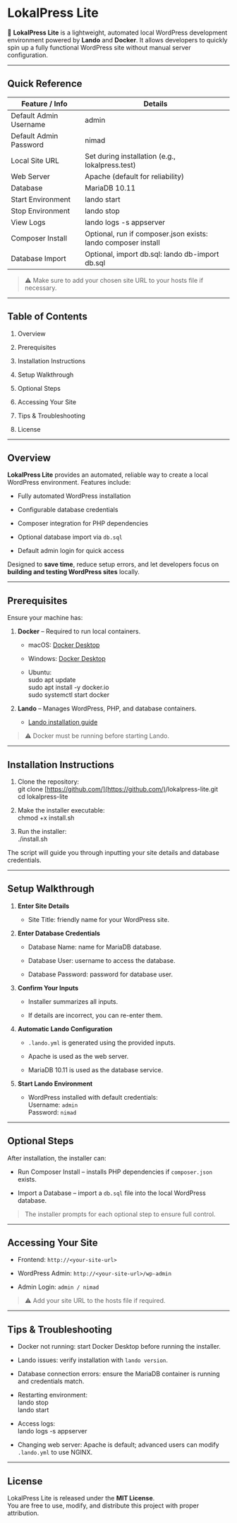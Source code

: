 # LokalPress Lite

🚀 **LokalPress Lite** is a lightweight, automated local WordPress development environment powered by **Lando** and **Docker**. It allows developers to quickly spin up a fully functional WordPress site without manual server configuration.

* * *

## Quick Reference

| Feature / Info | Details |
| --- | --- |
| Default Admin Username | admin |
| Default Admin Password | nimad |
| Local Site URL | Set during installation (e.g., lokalpress.test) |
| Web Server | Apache (default for reliability) |
| Database | MariaDB 10.11 |
| Start Environment | lando start |
| Stop Environment | lando stop |
| View Logs | lando logs -s appserver |
| Composer Install | Optional, run if composer.json exists: lando composer install |
| Database Import | Optional, import db.sql: lando db-import db.sql |

> ⚠️ Make sure to add your chosen site URL to your hosts file if necessary.

* * *

## Table of Contents

1.  Overview
    
2.  Prerequisites
    
3.  Installation Instructions
    
4.  Setup Walkthrough
    
5.  Optional Steps
    
6.  Accessing Your Site
    
7.  Tips & Troubleshooting
    
8.  License
    

* * *

## Overview

**LokalPress Lite** provides an automated, reliable way to create a local WordPress environment. Features include:

*   Fully automated WordPress installation
    
*   Configurable database credentials
    
*   Composer integration for PHP dependencies
    
*   Optional database import via `db.sql`
    
*   Default admin login for quick access
    

Designed to **save time**, reduce setup errors, and let developers focus on **building and testing WordPress sites** locally.

* * *

## Prerequisites

Ensure your machine has:

1.  **Docker** – Required to run local containers.
    
    *   macOS: [Docker Desktop](https://docs.docker.com/desktop/install/mac/)
        
    *   Windows: [Docker Desktop](https://docs.docker.com/desktop/install/windows/)
        
    *   Ubuntu:  
        sudo apt update  
        sudo apt install -y docker.io  
        sudo systemctl start docker
        
2.  **Lando** – Manages WordPress, PHP, and database containers.
    
    *   [Lando installation guide](https://docs.lando.dev/getting-started/installation.html)
        

> ⚠️ Docker must be running before starting Lando.

* * *

## Installation Instructions

1.  Clone the repository:  
    git clone [https://github.com/](https://github.com/)<your-username>/lokalpress-lite.git  
    cd lokalpress-lite
    
2.  Make the installer executable:  
    chmod +x install.sh
    
3.  Run the installer:  
    ./install.sh
    

The script will guide you through inputting your site details and database credentials.

* * *

## Setup Walkthrough

1.  **Enter Site Details**    
        
    *   Site Title: friendly name for your WordPress site.
        
2.  **Enter Database Credentials**
    
    *   Database Name: name for MariaDB database.
        
    *   Database User: username to access the database.
        
    *   Database Password: password for database user.
        
3.  **Confirm Your Inputs**
    
    *   Installer summarizes all inputs.
        
    *   If details are incorrect, you can re-enter them.
        
4.  **Automatic Lando Configuration**
    
    *   `.lando.yml` is generated using the provided inputs.
        
    *   Apache is used as the web server.
        
    *   MariaDB 10.11 is used as the database service.
        
5.  **Start Lando Environment**
    
    *   WordPress installed with default credentials:  
        Username: `admin`  
        Password: `nimad`
        

* * *

## Optional Steps

After installation, the installer can:

*   Run Composer Install – installs PHP dependencies if `composer.json` exists.
    
*   Import a Database – import a `db.sql` file into the local WordPress database.
    

> The installer prompts for each optional step to ensure full control.

* * *

## Accessing Your Site

*   Frontend: `http://<your-site-url>`
    
*   WordPress Admin: `http://<your-site-url>/wp-admin`
    
*   Admin Login: `admin / nimad`
    

> ⚠️ Add your site URL to the hosts file if required.

* * *

## Tips & Troubleshooting

*   Docker not running: start Docker Desktop before running the installer.
    
*   Lando issues: verify installation with `lando version`.
    
*   Database connection errors: ensure the MariaDB container is running and credentials match.
    
*   Restarting environment:  
    lando stop  
    lando start
    
*   Access logs:  
    lando logs -s appserver
    
*   Changing web server: Apache is default; advanced users can modify `.lando.yml` to use NGINX.
    

* * *

## License

LokalPress Lite is released under the **MIT License**.  
You are free to use, modify, and distribute this project with proper attribution.
